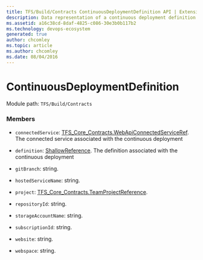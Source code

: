 ```yaml
---
title: TFS/Build/Contracts ContinuousDeploymentDefinition API | Extensions for Azure DevOps Services
description: Data representation of a continuous deployment definition.
ms.assetid: a16c38cd-8daf-4825-c086-30e3b0b117b2
ms.technology: devops-ecosystem
generated: true
author: chcomley
ms.topic: article
ms.author: chcomley
ms.date: 08/04/2016
---
```


# ContinuousDeploymentDefinition

Module path: `TFS/Build/Contracts`

### Members

* `connectedService`: [TFS_Core_Contracts.WebApiConnectedServiceRef](../../../tfs/distributedtask/contracts/webapiconnectedserviceref.md). The connected service associated with the continuous deployment

* `definition`: [ShallowReference](./ShallowReference.md). The definition associated with the continuous deployment

* `gitBranch`: string.

* `hostedServiceName`: string.

* `project`: [TFS_Core_Contracts.TeamProjectReference](../../../TFS/DistributedTask/Contracts/TeamProjectReference.md).

* `repositoryId`: string.

* `storageAccountName`: string.

* `subscriptionId`: string.

* `website`: string.

* `webspace`: string.
